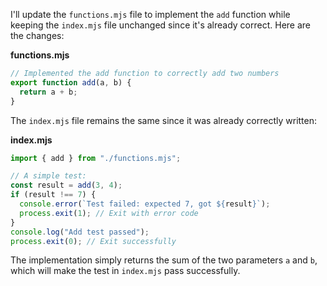I'll update the `functions.mjs` file to implement the `add` function while keeping the `index.mjs` file unchanged since it's already correct. Here are the changes:

**functions.mjs**

```js
// Implemented the add function to correctly add two numbers
export function add(a, b) {
  return a + b;
}
```

The `index.mjs` file remains the same since it was already correctly written:

**index.mjs**

```js
import { add } from "./functions.mjs";

// A simple test:
const result = add(3, 4);
if (result !== 7) {
  console.error(`Test failed: expected 7, got ${result}`);
  process.exit(1); // Exit with error code
}
console.log("Add test passed");
process.exit(0); // Exit successfully
```

The implementation simply returns the sum of the two parameters `a` and `b`, which will make the test in `index.mjs` pass successfully.